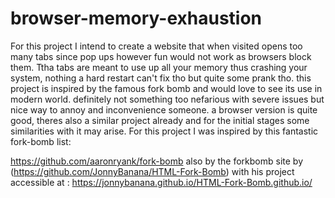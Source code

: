 # browser-memory-exhaustion
For this project I intend to create a website that when visited opens too many tabs since pop ups however fun would not work as browsers block them.
Ttha tabs are meant to use up all your memory thus crashing your system, nothing a hard restart can't fix tho but quite some prank tho.
this project is inspired by the famous fork bomb and would love to see its use in modern world.
definitely not something too nefarious with severe issues but nice way to annoy and inconvenience someone.
a browser version is quite good, theres also a similar project already and for the initial stages some similarities with it may arise.
For this project I was inspired by this fantastic fork-bomb list:

https://github.com/aaronryank/fork-bomb
also by the forkbomb site by (https://github.com/JonnyBanana/HTML-Fork-Bomb) with his project accessible at : https://jonnybanana.github.io/HTML-Fork-Bomb.github.io/
